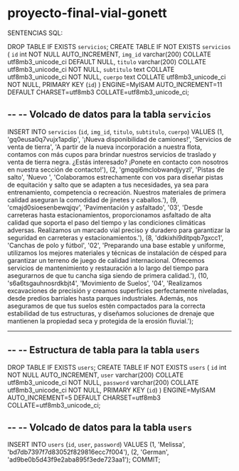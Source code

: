 # proyecto-final-vial-gonett

SENTENCIAS SQL:

DROP TABLE IF EXISTS `servicios`;
CREATE TABLE IF NOT EXISTS `servicios` (
  `id` int NOT NULL AUTO_INCREMENT,
  `img_id` varchar(200) COLLATE utf8mb3_unicode_ci DEFAULT NULL,
  `titulo` varchar(200) COLLATE utf8mb3_unicode_ci NOT NULL,
  `subtitulo` text COLLATE utf8mb3_unicode_ci NOT NULL,
  `cuerpo` text COLLATE utf8mb3_unicode_ci NOT NULL,
  PRIMARY KEY (`id`)
) ENGINE=MyISAM AUTO_INCREMENT=11 DEFAULT CHARSET=utf8mb3 COLLATE=utf8mb3_unicode_ci;

--
-- Volcado de datos para la tabla `servicios`
--

INSERT INTO `servicios` (`id`, `img_id`, `titulo`, `subtitulo`, `cuerpo`) VALUES
(1, 'gq0eusa0q7vujx1apdip', '¡Nueva disponibilidad de camiones!', 'Servicios de venta de tierra', 'A partir de la nueva incorporación a nuestra flota, contamos con más cupos para brindar nuestros servicios de traslado y venta de tierra negra. ¿Estás interesado? ¡Ponete en contacto con nosotros en nuestra sección de contacto!'),
(2, 'gmqqi6mclobwandjyyzl', 'Pistas de salto', 'Nuevo ', 'Colaboramos estrechamente con vos para diseñar pistas de equitación y salto que se adapten a tus necesidades, ya sea para entrenamiento, competencia o recreación. Nuestros materiales de primera calidad aseguran la comodidad de jinetes y caballos.'),
(9, 'cmajd0sioesenbewqjqv', 'Pavimentación y asfaltado', '03', 'Desde carreteras hasta estacionamientos, proporcionamos asfaltado de alta calidad que soporta el paso del tiempo y las condiciones climáticas adversas. Realizamos un marcado vial preciso y duradero para garantizar la seguridad en carreteras y estacionamientos.'),
(8, 'ddkixhi9ditpqb7gxcc1', 'Canchas de polo y fútbol', '02', 'Preparando una base estable y uniforme, utilizamos los mejores materiales y técnicas de instalación de césped para garantizar un terreno de juego de calidad internacional. Ofrecemos servicios de mantenimiento y restauración a lo largo del tiempo para asegurarnos de que tu cancha siga siendo de primera calidad.'),
(10, 's6a6tsgauhnosrdkbjt4', 'Movimiento de Suelos', '04', 'Realizamos excavaciones de precisión y creamos superficies perfectamente niveladas, desde predios barriales hasta parques industriales. Además, nos aseguramos de que tus suelos estén compactados para la correcta estabilidad de tus estructuras, y diseñamos soluciones de drenaje que mantienen la propiedad seca y protegida de la erosión fluvial.');

-- --------------------------------------------------------

--
-- Estructura de tabla para la tabla `users`
--

DROP TABLE IF EXISTS `users`;
CREATE TABLE IF NOT EXISTS `users` (
  `id` int NOT NULL AUTO_INCREMENT,
  `user` varchar(200) COLLATE utf8mb3_unicode_ci NOT NULL,
  `password` varchar(200) COLLATE utf8mb3_unicode_ci NOT NULL,
  PRIMARY KEY (`id`)
) ENGINE=MyISAM AUTO_INCREMENT=5 DEFAULT CHARSET=utf8mb3 COLLATE=utf8mb3_unicode_ci;

--
-- Volcado de datos para la tabla `users`
--

INSERT INTO `users` (`id`, `user`, `password`) VALUES
(1, 'Melissa', 'bd7db7397f7d83052f829816ecc7f004'),
(2, 'German', 'ad9be0b5d43f9e2aba895f3ede723aa1');
COMMIT;
